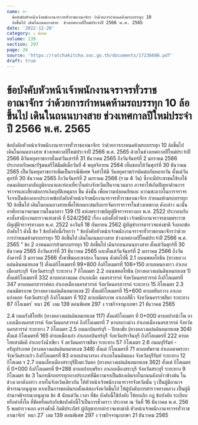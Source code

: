 ```yaml
---
name: >-
  ข้อบังคับหัวหน้าเจ้าพนักงานจราจรทั่วราชอาณาจักร ว่าด้วยการกำหนดห้ามรถบรรทุก 10
  ล้อขึ้นไป เดินในถนนบางสาย  ช่วงเทศกาลปีใหม่ประจำปี 2566 พ.ศ. 2565
date: '2022-12-20'
category: ง พิเศษ
volume: 139
section: 297
page: 26
source: 'https://ratchakitcha.soc.go.th/documents/17236606.pdf'
draft: true
---
```


# ข้อบังคับหัวหน้าเจ้าพนักงานจราจรทั่วราชอาณาจักร ว่าด้วยการกำหนดห้ามรถบรรทุก 10 ล้อขึ้นไป เดินในถนนบางสาย  ช่วงเทศกาลปีใหม่ประจำปี 2566 พ.ศ. 2565

ข้อบังคับหัวหน้าเจ้าพนักงานจราจรทั่วราชอาณาจักร ว่าด้วยการกาหนดห้ามรถบรรทุก 10 ล้อขึ้นไป เดินในถนนบางสาย ช่วงเทศกาลปีใหม่ประจาปี 2566 พ.ศ. 2565 ด้วยในช่วงเทศกาลปีใหม่ประจำปี 2566 มีวันหยุดราชการตั้งแต่วันเสาร์ที่ 31 ธันวาคม 2565 ถึงวันจันทร์ที่ 2 มกราคม 2566 ประกอบกับคณะรัฐมนตรีได้มีมติเมื่อวันที่ 4 พฤศจิกายน 2564 เห็นชอบให้วันศุกร์ที่ 30 ธันวาคม 2565 เป็นวันหยุดราชการเพิ่มเป็นกรณีพิเศษ จึงทำให้มี วันหยุดราชกำรติดต่อกันหลายวัน ตั้งแต่วันศุกร์ที่ 30 ธันวาคม 2565 ถึงวันจันทร์ที่ 2 มกราคม 2566 (รวม 4 วัน) ซึ่งจะมีประชาชนใช้รถใช้ถนนเดินทางกลับภูมิลาเนาและท่องเที่ยวในต่างจังหวัดเป็นจานวนมาก อาจทาให้เกิดปัญหาด้านการจราจรและเสี่ยงต่อการเกิดอุบัติเหตุมาก ขึ้น ดังนั้น เพื่อความปลอดภัยและ ความสะดวกในการจราจร จึงจาเป็นต้องออกประกาศข้อบังคับหัวหน้าเจ้าพนักงานจราจรทั่วราชอาณาจักร กำหนดห้ามรถบรรทุก 10 ล้อขึ้นไป เดินในถนนบางสายเพื่อให้เหมาะสมกับการจัดการจราจรในช่วงเทศกาล ดังกล่าว ฉะนั้น อาศัยอานาจตามความในมาตรา 139 (1) แห่งพระราชบัญญัติจราจรทางบก พ.ศ. 2522 ประกอบกับคาสั่งสานักงานตารวจแห่งชาติ ที่ 524/2562 เรื่อง แต่งตั้งหัวหน้า เจ้าพนักงานจราจรตามพระราชบัญญัติจราจรทางบก พ.ศ. 2522 ลงวันที่ 18 กันยายน 2562 ผู้บัญชำการตารวจแห่งชาติ จึงออกข้อบังคับไว้ ดังนี้ ข้อ 1 ข้อบังคับนี้เรียกว่า “ ข้อบังคับหัวหน้าเจ้าพนักงานจราจรทั่วราชอาณาจักรว่าด้วย การกำหนดห้ามรถบรรทุก 10 ล้อขึ้นไป เดินในถนนบางสาย ช่วงเทศกาลปีใหม่ประจำปี 2566 พ.ศ. 2565 ” ข้อ 2 กาหนดการห้ามรถบรรทุก 10 ล้อขึ้นไป เดินรถบนถนนบางสาย ตั้งแต่วันศุกร์ที่ 30 ธันวาคม 2565 ถึงวันเสาร์ที่ 31 ธันวาคม 2565 และตั้งแต่วันจันทร์ที่ 2 มกราคม 2566 ถึงวันอังคารที่ 3 มกราคม 2566 ทั้งขาขึ้นและขาล่อง ในถนน ดังต่อไปนี้ 2.1 ถนนพหลโยธิน (ทางหลวงแผ่นดินหมายเลข 1) ตั้งแต่กิโลเมตรที่ 99+800 ถึงกิโลเมตรที่ 106+150 ตาบลหนองยาว อำเภอเมืองสระบุรี จังหวัดสระบุรี ระยะทาง 7 กิโลเมตร 2.2 ถนนพหลโยธิน (ทางหลวงแผ่นดินหมายเลข 1) ตั้งแต่กิโลเมตรที่ 332 ตาบลกลางแดด อำเภอเมือ งนครสวรรค์ จังหวัดนครสวรรค์ ถึงกิโลเมตรที่ 347 ตาบลนครสวรรค์ตก อำเภอเมืองนครสวรรค์ จังหวัดนครสวรรค์ ระยะทาง 15 กิโลเมตร 2.3 ถนนมิตรภาพ (ทางหลวงแผ่นดินหมายเลข 2) ตั้งแต่กิโลเมตรที่ 15+600 ตาบลทับกวาง อาเภอแก่งคอย จังหวัดสระบุรี ถึงกิโลเมตร ที่ 102 ตาบลมิตรภาพ อาเภอสีคิ้ว จังหวัดนครราชสีมา ระยะทาง 87 กิโลเมตร ้ หนา 26 ่ เลม 139 ตอนพิเศษ 297 ง ราชกิจจานุเบกษา 21 ธันวาคม 2565

2.4 ถนนรังสิโยทัย (ทางหลวงแผ่นดินหมายเลข 117) ตั้งแต่กิโลเมตร ที่ 0+000 ตาบลปากน้าโพ อาเภอเมืองนครสวรรค์ จังหวัดนครสวรรค์ ถึงกิโลเมตรที่ 7 ตาบลบางม่วง อำเภอเมืองนครสวรรค์ จังหวัดนครสวรรค์ ระยะทาง 7 กิโลเมตร 2.5 ถนนกบินทร์บุรี - ปักธงชัย (ทางหลวงแผ่นดินหมายเลข 304) ตั้งแต่ กิโลเมตรที่ 165 ตำบลเมืองเก่า อำเภอกบินทร์บุรี จังหวัดปราจีนบุรี ถึงกิโลเมตรที่ 222 ตาบลไทยสามัคคี อำเภอวังน้ำเขียว จั งหวัดนครราชสีมา ระยะทาง 57 กิโลเมตร 2.6 ถนนบุรีรัมย์ - อรัญประเทศ (ทางหลวงแผ่นดินหมายเลข 348) ตั้งแต่ กิโลเมตรที่ 71 ตาบลทัพราช อำเภอตาพระยา จังหวัดสระแก้ว ถึงกิโลเมตรที่ 83 ตาบลลำนางรอง อำเภอโนนดินแดง จังหวัดบุรีรัมย์ ระยะทาง 12 กิโลเมต ร 2.7 ถนนเลี่ยงเมืองสระบุรีฝั่งตะวันตก (ทางหลวงแผ่นดินหมายเลข 362) ตั้งแต่ กิโลเมตรที่ 0+000 ถึงกิโลเมตรที่ 9+288 ตาบลปากเพรียว อาเภอเมืองสระบุรี จังหวัดสระบุรี ระยะทาง 9 กิโลเมตร ข้อ 3 ในกรณีรถบรรทุกบางประเภทที่มีความจาเป็นต้องเดินรถในถนนดังกล่ำวข้างต้น ในช่วงเวลาดังกล่าว ภายในจังหวัดเดียวกัน ให้หัวหน้าเจ้าพนักงานจราจรจังหวัดนั้น ๆ เป็นผู้มีอานาจ พิจารณาอนุญาต หากเป็นการขอเดินรถตั้งแต่สองจังหวัดขึ้นไป ให้ผู้บังคับการตำรวจทางหลวง เป็นผู้มีอำนาจพิจารณาอนุญาต ข้อ 4 นับแต่วัน เวลา ที่ข้อ บังคับนี้ใช้บังคับ ให้ยกเลิก กฎ ข้อบังคับ ระเบียบ หรือคำสั่งใด ที่ขัดหรือแย้งกับข้อบังคับนี้ไว้เป็นการชั่วคราว ประกาศ ณ วันที่ 16 ธันวาคม พ.ศ. 256 5 พลตำรวจเอก ดารงศักดิ์ กิตติประภัสร์ ผู้บัญชาการตำรวจแห่งชาติ หัวหน้าเจ้าพนักงานจราจรทั่วราชอาณาจักร ้ หนา 27 ่ เลม 139 ตอนพิเศษ 297 ง ราชกิจจานุเบกษา 21 ธันวาคม 2565
